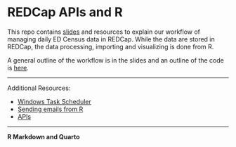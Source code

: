 
<!-- README.md is generated from README.Rmd. Please edit that file -->

# REDCap APIs and R

This repo contains
[slides](https://elizabethjump.github.io/redcap_apis_and_r/#/title-slide)
and resources to explain our workflow of managing daily ED Census data
in REDCap. While the data are stored in REDCap, the data processing,
importing and visualizing is done from R.

A general outline of the workflow is in the slides and an outline of the
code is
[here](https://github.com/elizabethjump/redcap_apis_and_r/blob/main/resources/workflow-outline.R).

------------------------------------------------------------------------

Additional Resources:

- [Windows Task
  Scheduler](https://github.com/elizabethjump/redcap_apis_and_r/blob/main/resources/r-scripts-on-windows-task-scheduler.md)
- [Sending emails from
  R](https://github.com/elizabethjump/redcap_apis_and_r/blob/main/resources/sending-emails-from-r.md)
- [APIs]()

------------------------------------------------------------------------

**R Markdown and Quarto**
